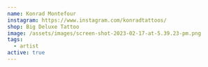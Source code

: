 ```yaml
---
name: Konrad Montefour
instagram: https://www.instagram.com/konradtattoos/
shop: Big Deluxe Tattoo
image: /assets/images/screen-shot-2023-02-17-at-5.39.23-pm.png
tags:
  - artist
active: true
---
```

